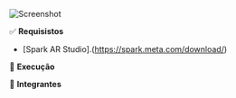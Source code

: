 ![Screenshot](Projeto.png)

&#9989; <b>Requisistos</b>

* [Spark AR Studio].(https://spark.meta.com/download/)


&#128221; <b>Execução</b>



&#128101; <b>Integrantes</b>
